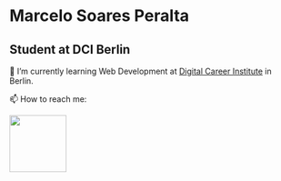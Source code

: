 # Marcelo Soares Peralta

## Student at DCI Berlin

🌱 I’m currently learning Web Development at [Digital Career Institute](https://digitalcareerinstitute.org/) in Berlin.  

📫 How to reach me:  

<a href="https://www.linkedin.com/in/marcelo-soares-peralta-b1a7aa95/"><img src="https://content.linkedin.com/content/dam/me/brand/en-us/brand-home/logos/01-dsk-e8-v2.png.original.png" width="100"></a>
